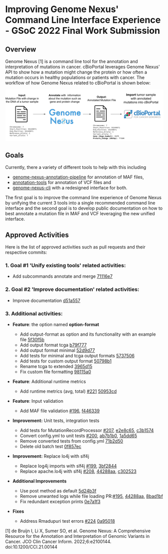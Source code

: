 # Improving Genome Nexus' Command Line Interface Experience - GSoC 2022 Final Work Submission


## Overview

Genome Nexus [1] is a command line tool for the annotation and interpretation of mutations in cancer. cBioPortal leverages Genome Nexus' API to show how a mutation might change the protein or how often a mutation occurs in healthy populations or patients with cancer. The workflow of how Genome Nexus related to cBioPortal is shown below:

![plot](./workflow.png)

## Goals

Currently, there a variety of different tools to help with this including
* [genome-nexus-annotation-pipeline](https://github.com/genome-nexus/genome-nexus-annotation-pipeline) for annotation of MAF files,
* [annotation-tools](https://github.com/genome-nexus/annotation-tools) for annotation of VCF files and
* [genome-nexus-cli](https://github.com/genome-nexus/genome-nexus-cli) with a redesigned interface for both.

The first goal is to improve the command line experience of Genome Nexus by unifying the current 3 tools into a single recommended command line interface and the second goal is to develop public documentation on how to best annotate a mutation file in MAF and VCF leveraging the new unified interface.

## Approved Activities

Here is the list of approved activities such as pull requests and their respective commits:

### 1. Goal #1 'Unify existing tools' related activities:

* Add subcommands annotate and merge [71116e7](https://github.com/genome-nexus/genome-nexus-annotation-pipeline/commit/71116e7496c1c07098fbcb8796397633342a2a98)

### 2. Goal #2 'Improve documentation' related activities:

* Improve documentation [d51a557](https://github.com/genome-nexus/genome-nexus-annotation-pipeline/commit/d51a5576d2cc050c07ea8be466e4336223e6e26e)

### 3. Additional activities:

* **Feature**: the option named **option-format**
  * Add output-format as option and its functionality with an example file [5f30f5b](https://github.com/genome-nexus/genome-nexus-annotation-pipeline/commit/5f30f5b07e803d4f46cac5f4e58b0b76987d18e1)
  * Add output format tcga [b79f777](https://github.com/genome-nexus/genome-nexus-annotation-pipeline/commit/b79f777f672a75af7a566498f1f2b9bdf7187194)
  * Add output format minimal [52d9d77](https://github.com/genome-nexus/genome-nexus-annotation-pipeline/commit/52d9d7760cf314c35e07c7cb41358983db8e35f9)
  * Add tests for minimal and tcga output formats [5737506](https://github.com/genome-nexus/genome-nexus-annotation-pipeline/commit/573750651d64d3b624946fa3d43db195d5fd0077)
  * Add tests for custom output format [50798b1](https://github.com/genome-nexus/genome-nexus-annotation-pipeline/commit/50798b16d0ca2a12a7c96a4e2f0f142b265e2708)
  * Rename tcga to extended [3965d15](https://github.com/genome-nexus/genome-nexus-annotation-pipeline/commit/3965d1513b6cb1dffe303e242b0af6ec9b6982b4)
  * Fix custom file formatting [98115a0](https://github.com/genome-nexus/genome-nexus-annotation-pipeline/commit/98115a0153873e4a9d85e7e45130bd3092caf174)

  
* **Feature**: Additional runtime metrics
  * Add runtime metrics (avg, total) [#221](https://github.com/genome-nexus/genome-nexus-annotation-pipeline/pull/221) [50953cd](https://github.com/genome-nexus/genome-nexus-annotation-pipeline/commit/50953cdd6326490bb82d4e031ce1ce9604526314)


* **Feature**: Input validation
  * Add MAF file validation [#196](https://github.com/genome-nexus/genome-nexus-annotation-pipeline/pull/196), [f446339](https://github.com/genome-nexus/genome-nexus-annotation-pipeline/commit/f446339a67f67cb8667914b62225d48d461ebf7a)


* **Improvement:** Unit tests, integration tests
  * Add tests for MutationRecordProcessor [#207](https://github.com/genome-nexus/genome-nexus-annotation-pipeline/pull/207), [e2e8c65](https://github.com/genome-nexus/genome-nexus-annotation-pipeline/commit/e2e8c655fd0203ca34a92540d37e7fe407e3196c), [c3b1574](https://github.com/genome-nexus/genome-nexus-annotation-pipeline/commit/c3b15741889b24db71bed12545921c7f0decaf5b)
  * Convert config.yml to unit tests [#200](https://github.com/genome-nexus/genome-nexus-annotation-pipeline/pull/200), [ab7b1b0](https://github.com/genome-nexus/genome-nexus-annotation-pipeline/commit/ab7b1b0f96c4e1d1c388772f5c0355b18f3020be), [1a5dd65](https://github.com/genome-nexus/genome-nexus-annotation-pipeline/commit/1a5dd658db4c059d5ba4dca8815e083d6e0d4a23)
  * Remove converted tests from config.yml [71b2d50](https://github.com/genome-nexus/genome-nexus-annotation-pipeline/commit/71b2d508ba441c3a048a0c4cbd09723d35478dea)
  * Delete old batch test [0f857ec](https://github.com/genome-nexus/genome-nexus-annotation-pipeline/commit/0f857ec2564f67c41608b2977f74e811605417ae)


* **Improvement:** Replace lo4j with slf4j
  * Replace log4j imports with slf4j [#199](https://github.com/genome-nexus/genome-nexus-annotation-pipeline/pull/199), [3bf2844](https://github.com/genome-nexus/genome-nexus-annotation-pipeline/commit/3bf284469dea1ec2d1d63b66eab5309994d35c8e)
  * Replace apache.lo4j with slf4j [#208](https://github.com/genome-nexus/genome-nexus-annotation-pipeline/pull/208), [44288aa](https://github.com/genome-nexus/genome-nexus-annotation-pipeline/commit/44288aa014deced50c3704ac98bfd2b58e5ae1ef), [c302523](https://github.com/genome-nexus/genome-nexus-annotation-pipeline/commit/c302523f41d34c6fb9ab66b5bcf213f012ebecde) 


* **Additional Improvements**
  * Use post method as default [5d24b3f](https://github.com/genome-nexus/genome-nexus-annotation-pipeline/commit/5d24b3f1250c1a83ff3d3370b0fb5eebee4177b0)
  * Remove unwanted logs while file loading PR:[#195](https://github.com/genome-nexus/genome-nexus-annotation-pipeline/pull/195), [44288aa](https://github.com/genome-nexus/genome-nexus-annotation-pipeline/commit/44288aa014deced50c3704ac98bfd2b58e5ae1ef), [8bad1bf](https://github.com/genome-nexus/genome-nexus-annotation-pipeline/commit/8bad1bf90f64f4c9380c2e1849390559bec18213)
  * Fix redundant exception prints [0e7a1f3](https://github.com/genome-nexus/genome-nexus-annotation-pipeline/commit/0e7a1f34c77cad02faf003e80a29832a15985cca)


* **Fixes**
  * Address Rmadupuri test errors [#224](https://github.com/genome-nexus/genome-nexus-annotation-pipeline/pull/224) [0a95018](https://github.com/genome-nexus/genome-nexus-annotation-pipeline/commit/0a950182fba7a916b810faeb788db242c38e23fc)




[1] de Bruijn I, Li X, Sumer SO, et al. Genome Nexus: A Comprehensive Resource for the Annotation and Interpretation of Genomic Variants in Cancer. JCO Clin Cancer Inform. 2022;6:e2100144. doi:10.1200/CCI.21.00144

